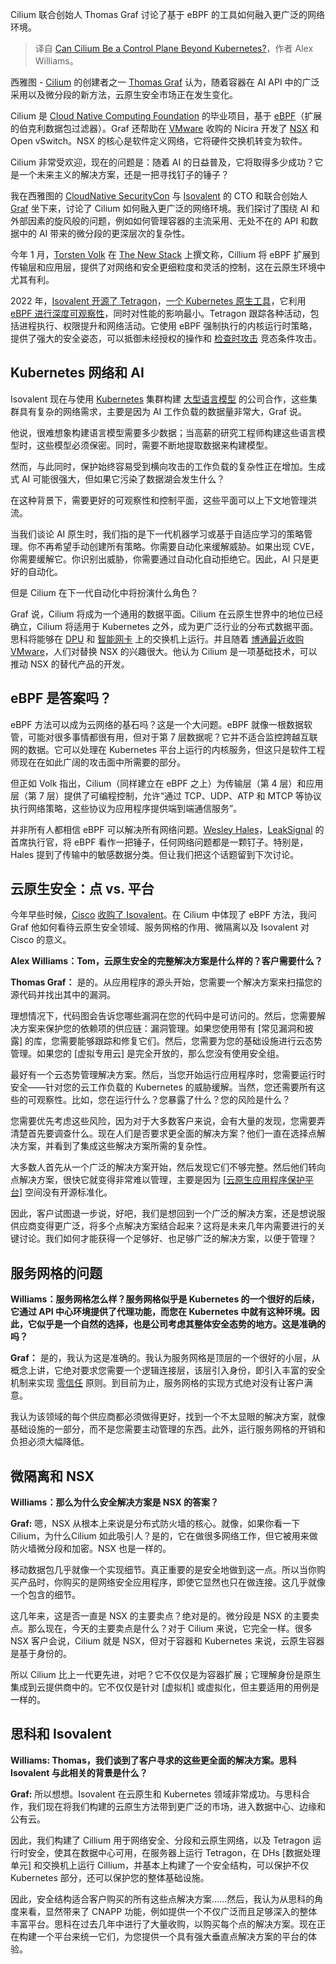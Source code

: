 
<!--
title: Cilium可以在Kubernetes之外作为控制平面吗？
cover: https://cdn.thenewstack.io/media/2024/07/09b8afdd-can-cilium-be-a-control-plane-beyond-kubernetes-copy-2.png
-->

Cilium 联合创始人 Thomas Graf 讨论了基于 eBPF 的工具如何融入更广泛的网络环境。

> 译自 [Can Cilium Be a Control Plane Beyond Kubernetes?](https://thenewstack.io/can-cilium-be-a-control-plane-beyond-kubernetes/)，作者 Alex Williams。

西雅图 - [Cilium](https://thenewstack.io/cisco-gets-cilium-what-it-means-for-developers/) 的创建者之一 [Thomas Graf](https://www.linkedin.com/in/thomas-graf-73104547/) 认为，随着容器在 AI API 中的广泛采用以及微分段的新方法，云原生安全市场正在发生变化。

Cilium 是 [Cloud Native Computing Foundation](https://cncf.io/?utm_content=inline+mention) 的毕业项目，基于 [eBPF](https://thenewstack.io/what-is-ebpf/)（扩展的伯克利数据包过滤器）。Graf 还帮助在 [VMware](https://tanzu.vmware.com?utm_content=inline+mention) 收购的 Nicira 开发了 [NSX](https://thenewstack.io/global-speech-networks-embraces-software-defined-networking-vmware-nsx/) 和 Open vSwitch。NSX 的核心是软件定义网络，它将硬件交换机转变为软件。

Cilium 非常受欢迎，现在的问题是：随着 AI 的日益普及，它将取得多少成功？它是一个未来主义的解决方案，还是一把寻找钉子的锤子？

我在西雅图的 [CloudNative SecurityCon](https://events.linuxfoundation.org/cloudnativesecuritycon-north-america/) 与 [Isovalent](https://thenewstack.io/ciscos-strategic-move-in-the-isovalent-acquisition-ebpf/) 的 CTO 和联合创始人 [Graf](https://www.linkedin.com/in/thomas-graf-73104547/) 坐下来，讨论了 Cilium 如何融入更广泛的网络环境。我们探讨了围绕 AI 和外部因素的旋风般的问题，例如如何管理容器的主流采用、无处不在的 API 和数据中的 AI 带来的微分段的更深层次的复杂性。

今年 1 月，[Torsten Volk](https://thenewstack.io/author/torsten-volk/) 在 [The New Stack](https://thenewstack.io/cisco-gets-cilium-what-it-means-for-developers/) 上撰文称，Cillium 将 eBPF 扩展到传输层和应用层，提供了对网络和安全更细粒度和灵活的控制，这在云原生环境中尤其有利。

2022 年，[Isovalent 开源了 Tetragon](https://thenewstack.io/isovalent-open-sources-tetragon-ebpf-based-observability-platform/)，[一个 Kubernetes 原生工具](https://tetragon.io/)，它利用 [eBPF 进行深度可观察性](https://thenewstack.io/groundcover-simplifying-observability-with-ebpf/?nab=1)，同时对性能的影响最小。Tetragon 跟踪各种活动，包括进程执行、权限提升和网络活动。它使用 eBPF 强制执行的内核运行时策略，提供了强大的安全姿态，可以抵御未经授权的操作和 [检查时攻击](https://cwe.mitre.org/data/definitions/367.html) 竞态条件攻击。

## Kubernetes 网络和 AI

Isovalent 现在与使用 [Kubernetes](https://thenewstack.io/kubernetes/) 集群构建 [大型语言模型](https://thenewstack.io/llm/) 的公司合作，这些集群具有复杂的网络需求，主要是因为 AI 工作负载的数据量非常大，Graf 说。

他说，很难想象构建语言模型需要多少数据；当高薪的研究工程师构建这些语言模型时，这些模型必须保密。同时，需要不断地提取数据来构建模型。

然而，与此同时，保护始终容易受到横向攻击的工作负载的复杂性正在增加。生成式 AI 可能很强大，但如果它污染了数据湖会发生什么？

在这种背景下，需要更好的可观察性和控制平面，这些平面可以上下文地管理洪流。

当我们谈论 AI 原生时，我们指的是下一代机器学习或基于自适应学习的策略管理。你不再希望手动创建所有策略。你需要自动化来缓解威胁。如果出现 CVE，你需要缓解它。你识别出威胁，你需要通过自动化自动拒绝它。因此，AI 只是更好的自动化。

但是 Cilium 在下一代自动化中将扮演什么角色？

Graf 说，Cilium 将成为一个通用的数据平面。Cilium 在云原生世界中的地位已经确立，Cilium 将适用于 Kubernetes 之外，成为更广泛行业的分布式数据平面。思科将能够在 [DPU](https://blogs.nvidia.com/blog/whats-a-dpu-data-processing-unit/) 和 [智能网卡](https://thenewstack.io/where-service-mesh-and-smartnics-meet/) 上的交换机上运行。并且随着 [博通最近收购 VMware](https://thenewstack.io/vmwares-private-cloud-solution-emerges-under-broadcom/)，人们对替换 NSX 的兴趣很大。他认为 Cilium 是一项基础技术，可以推动 NSX 的替代产品的开发。
## eBPF 是答案吗？

eBPF 方法可以成为云网络的基石吗？这是一个大问题。eBPF 就像一根数据软管，可能对很多事情都很有用，但对于第 7 层数据呢？它并不适合监控跨越互联网的数据。它可以处理在 Kubernetes 平台上运行的内核服务，但这只是软件工程师现在在如此广阔的攻击面中所需要的部分。

但正如 Volk 指出，Cilium（同样建立在 eBPF 之上）为传输层（第 4 层）和应用层（第 7 层）提供了可编程控制，允许“通过 TCP、UDP、ATP 和 MTCP 等协议执行网络策略，这些协议为应用程序提供端到端通信服务”。

并非所有人都相信 eBPF 可以解决所有网络问题。[Wesley Hales](https://www.linkedin.com/in/wesleyhales/)，[LeakSignal](https://www.leaksignal.com/) 的首席执行官，将 eBPF 看作一把锤子，任何网络问题都是一颗钉子。特别是，Hales 提到了传输中的敏感数据分类。但让我们把这个话题留到下次讨论。

## 云原生安全：点 vs. 平台

今年早些时候，[Cisco](http://cisco.com/?utm_content=inline+mention) [收购了 Isovalent](https://thenewstack.io/ciscos-strategic-move-in-the-isovalent-acquisition-ebpf/)。在 Cilium 中体现了 eBPF 方法，我问 Graf 他如何看待云原生安全领域、服务网格的作用、微隔离以及 Isovalent 对 Cisco 的意义。

**Alex Williams：Tom，云原生安全的完整解决方案是什么样的？客户需要什么？**

**Thomas Graf：** 是的。从应用程序的源头开始，您需要一个解决方案来扫描您的源代码并找出其中的漏洞。

理想情况下，代码图会告诉您哪些漏洞在您的代码中是可访问的。然后，您需要解决方案来保护您的依赖项的供应链：漏洞管理。如果您使用带有 [常见漏洞和披露] 的库，您需要能够跟踪和修复它们。然后，您需要为您的基础设施进行云态势管理。如果您的 [虚拟专用云] 是完全开放的，那么您没有使用安全组。

最好有一个云态势管理解决方案。然后，当您开始运行应用程序时，您需要运行时安全——针对您的云工作负载的 Kubernetes 的威胁缓解。当然，您还需要所有这些的可观察性。比如，您在运行什么？您暴露了什么？您的风险是什么？

您需要优先考虑这些风险，因为对于大多数客户来说，会有大量的发现，您需要弄清楚首先要调查什么。现在人们是否要求更全面的解决方案？他们一直在选择点解决方案，并看到了集成这些解决方案所需的复杂性。

大多数人首先从一个广泛的解决方案开始，然后发现它们不够完整。然后他们转向点解决方案，很快它就变得非常难以管理，主要是因为 [[云原生应用程序保护平台](https://thenewstack.io/4-benefits-of-choosing-a-cnapp-for-cloud-security/)] 空间没有开源标准化。

因此，客户试图退一步说，好吧，我们是想回到一个广泛的解决方案，还是想说服供应商变得更广泛，将多个点解决方案结合起来？这将是未来几年内需要进行的关键讨论。我们如何才能获得一个足够好、也足够广泛的解决方案，以便于管理？

## 服务网格的问题

**Williams：服务网格怎么样？服务网格似乎是 Kubernetes 的一个很好的后续，它通过 API 中心环境提供了代理功能，而您在 Kubernetes 中就有这种环境。因此，它似乎是一个自然的选择，也是公司考虑其整体安全态势的地方。这是准确的吗？**

**Graf：** 是的，我认为这是准确的。我认为服务网格是顶层的一个很好的小层，从概念上讲，它绝对要求您需要一个逻辑连接层，该层引入身份，即引入丰富的安全机制来实现 [零信任](https://thenewstack.io/what-is-zero-trust-security/) 原则。到目前为止，服务网格的实现方式绝对没有让客户满意。

我认为该领域的每个供应商都必须做得更好，找到一个不太显眼的解决方案，就像基础设施的一部分，而不是您需要主动管理的东西。此外，运行服务网格的开销和负担必须大幅降低。

## 微隔离和 NSX

**Williams：那么为什么安全解决方案是 NSX 的答案？**

**Graf:** 嗯，NSX 从根本上来说是分布式防火墙的核心。就像，如果你看一下Cilium，为什么Cilium 如此吸引人？是的，它在做很多网络工作，但它被用来做防火墙微分段和加密。NSX 也是一样的。

移动数据包几乎就像一个实现细节。真正重要的是安全地做到这一点。所以当你购买产品时，你购买的是网络安全应用程序，即使它显然也只在做连接。这几乎就像一个包含的细节。

这几年来，这是否一直是 NSX 的主要卖点？绝对是的。微分段是 NSX 的主要卖点。那么现在，今天的主要卖点是什么？对于 Cilium 来说，它完全一样。很多 NSX 客户会说，Cilium 就是 NSX，但对于容器和 Kubernetes 来说，云原生容器是基于身份的。

所以 Cilium 比上一代更先进，对吧？它不仅仅是为容器扩展；它理解身份是原生集成到云提供商中的。它不仅仅是针对 [虚拟机] 或虚拟化，但主要适用的用例是一样的。

## 思科和 Isovalent

**Williams: Thomas，我们谈到了客户寻求的这些更全面的解决方案。思科 Isovalent 与此相关的背景是什么？**

**Graf:** 所以想想。Isovalent 在云原生和 Kubernetes 领域非常成功。与思科合作，我们现在将我们构建的云原生方法带到更广泛的市场，进入数据中心、边缘和公有云。

因此，我们构建了 Cillium 用于网络安全、分段和云原生网络，以及 Tetragon 运行时安全，使其在数据中心可用，在服务器上运行 Tetragon，在 DHs [数据处理单元] 和交换机上运行 Cillium，并基本上构建了一个安全结构，可以保护不仅 Kubernetes 部分，还可以保护您的整体基础设施。

因此，安全结构适合客户购买的所有这些点解决方案……然后，我认为从思科的角度来看，显然带来了 CNAPP 功能，例如提供一个不仅广泛而且足够深入的整体丰富平台。思科在过去几年中进行了大量收购，以购买每个点的解决方案。现在正在构建一个平台来统一它们，为您提供一个具有强大垂直点解决方案的平台的体验。
